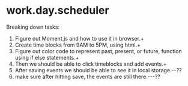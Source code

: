 # work.day.scheduler


Breaking down tasks:

1. Figure out Moment.js and how to use it in browser.+
2. Create time blocks from 9AM to 5PM, using html.+
3. Figure out color code to represent past, present, or future, function using if else statements.+
4. Then we should be able to click timeblocks and add events.+
5. After saving events we should be able to see it in local storage.--??
6. make sure after hitting save, the events are still there.---??

